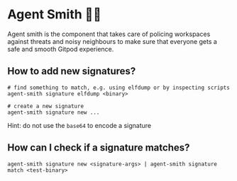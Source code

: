 # Agent Smith 🕵️‍♂️

Agent smith is the component that takes care of policing workspaces
against threats and noisy neighbours to make sure that everyone gets a safe and
smooth Gitpod experience.

## How to add new signatures?

```
# find something to match, e.g. using elfdump or by inspecting scripts
agent-smith signature elfdump <binary>

# create a new signature
agent-smith signature new ...
```

Hint: do not use the `base64` to encode a signature

## How can I check if a signature matches?

```
agent-smith signature new <signature-args> | agent-smith signature match <test-binary>
```
